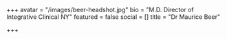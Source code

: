 +++
avatar = "/images/beer-headshot.jpg"
bio = "M.D. Director of Integrative Clinical NY"
featured = false
social = []
title = "Dr Maurice Beer"

+++
